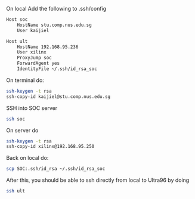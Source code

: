 On local
Add the following to .ssh/config
```bash
Host soc
    HostName stu.comp.nus.edu.sg
    User kaijiel

Host ult
    HostName 192.168.95.236
    User xilinx
    ProxyJump soc
    ForwardAgent yes
    IdentityFile ~/.ssh/id_rsa_soc
```
On terminal do:
```bash
ssh-keygen -t rsa
ssh-copy-id kaijiel@stu.comp.nus.edu.sg
```


SSH into SOC server 
```bash
ssh soc
```

On server do
```bash
ssh-keygen -t rsa
ssh-copy-id xilinx@192.168.95.250
```

Back on local do:
```bash
scp SOC:.ssh/id_rsa ~/.ssh/id_rsa_soc
```

After this, you should be able to ssh directly from local to Ultra96 by doing
```bash
ssh ult
```
